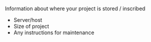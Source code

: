 Information about where your project is stored / inscribed
* Server/host
* Size of project
* Any instructions for maintenance 
